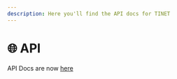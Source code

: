 ```yaml
---
description: Here you'll find the API docs for TINET
---
```


# 🌐 API

API Docs are now [here](https://tinet.tkbstudios.com/apidocs/)

